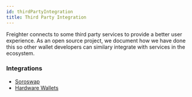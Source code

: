 ```yaml
---
id: thirdPartyIntegration
title: Third Party Integration
---
```


Freighter connects to some third party services to provide a better user experience. As an open source project, we document how we have done this so other wallet developers can similary integrate with services in the ecosystem.

### Integrations

- [Soroswap](https://github.com/stellar/freighter/blob/master/extension/INTEGRATING_SOROSWAP.MD)
- [Hardware Wallets](https://github.com/stellar/freighter/blob/master/extension/INTEGRATING_HARDWARE_WALLET.MD)
